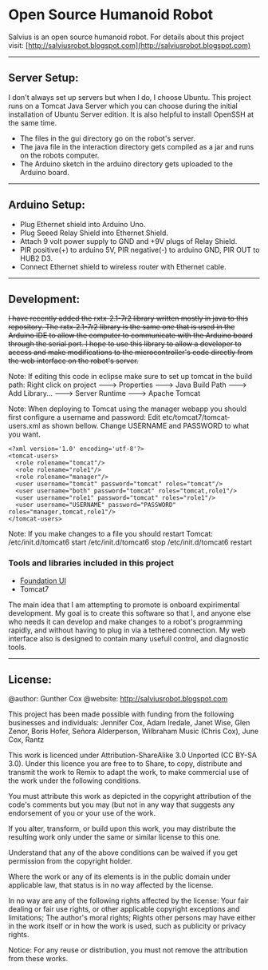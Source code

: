 # Open Source Humanoid Robot

Salvius is an open source humanoid robot. For details about this project visit:
[http://salviusrobot.blogspot.com](http://salviusrobot.blogspot.com)

***

## Server Setup:
I don't always set up servers but when I do, I choose Ubuntu.
This project runs on a Tomcat Java Server which you can choose during the initial installation of Ubuntu Server edition. It is also helpful to install OpenSSH at the same time.

* The files in the gui directory go on the robot's server.
* The java file in the interaction directory gets compiled as a jar and runs on the robots computer.
* The Arduino sketch in the arduino directory gets uploaded to the Arduino board.

***

## Arduino Setup:
* Plug Ethernet shield into Arduino Uno.
* Plug Seeed Relay Shield into Ethernet Shield.
* Attach 9 volt power supply to GND and +9V plugs of Relay Shield.
* PIR positive(+) to arduino 5V, PIR negative(-) to arduino GND, PIR OUT to HUB2 D3.
* Connect Ethernet shield to wireless router with Ethernet cable.

***

## Development:
~~I have recently added the rxtx-2.1-7r2 library written mostly in java to this repository. The rxtx-2.1-7r2 library is
the same one that is used in the Arduino IDE to allow the computer to communicate with the Arduino board through the
serial port. I hope to use this library to allow a developer to access and make modifications to the microcontroller's
code directly from the web interface on the robot's server.~~

Note: If editing this code in eclipse make sure to set up tomcat in the build path:
Right click on project ---> Properties ---> Java Build Path ---> Add Library... ---> Server Runtime ---> Apache Tomcat

Note: When deploying to Tomcat using the manager webapp you should first configure a username and password:
Edit etc/tomcat7/tomcat-users.xml as shown bellow. Change USERNAME and PASSWORD to what you want.

```
<?xml version='1.0' encoding='utf-8'?>  
<tomcat-users>  
  <role rolename="tomcat"/>  
  <role rolename="role1"/>  
  <role rolename="manager"/>  
  <user username="tomcat" password="tomcat" roles="tomcat"/>  
  <user username="both" password="tomcat" roles="tomcat,role1"/>  
  <user username="role1" password="tomcat" roles="role1"/>  
  <user username="USERNAME" password="PASSWORD" roles="manager,tomcat,role1"/>  
</tomcat-users>  
```

Note: If you make changes to a file you should restart Tomcat:
/etc/init.d/tomcat6 start
/etc/init.d/tomcat6 stop
/etc/init.d/tomcat6 restart

### Tools and libraries included in this project
* [Foundation UI](http://foundation.zurb.com/)
* Tomcat7

The main idea that I am attempting to promote is onboard expirimental development. My goal is to create this software
so that I, and anyone else who needs it can develop and make changes to a robot's programming rapidly, and without
having to plug in via a tethered connection. My web interface also is designed to contain many usefull control, and
diagnostic tools.

***

## License:
@author: Gunther Cox
@website: http://salviusrobot.blogspot.com

This project has been made possible with funding from the following businesses and individuals:
Jennifer Cox, Adam Iredale, Janet Wise, Glen Zenor, Boris Hofer, Señora Alderperson, Wilbraham Music (Chris Cox), June Cox, Rantz

This work is licenced under Attribution-ShareAlike 3.0 Unported (CC BY-SA 3.0). Under this licence you are free to to Share, to copy, distribute and transmit the work
to Remix to adapt the work, to make commercial use of the work under the following conditions.

You must attribute this work as depicted in the copyright attribution of the code's comments but you may (but not in any way that suggests any endorsement of you or your use of the work.

If you alter, transform, or build upon this work, you may distribute the resulting work only under the same or similar license to this one.

Understand that any of the above conditions can be waived if you get permission from the copyright holder.

Where the work or any of its elements is in the public domain under applicable law, that status is in no way affected by the license.

In no way are any of the following rights affected by the license: Your fair dealing or fair use rights, or other applicable copyright exceptions and limitations; The author's moral rights; Rights other persons may have either in the work itself or in how the work is used, such as publicity or privacy rights.

Notice: For any reuse or distribution, you must not remove the attribution from these works.
